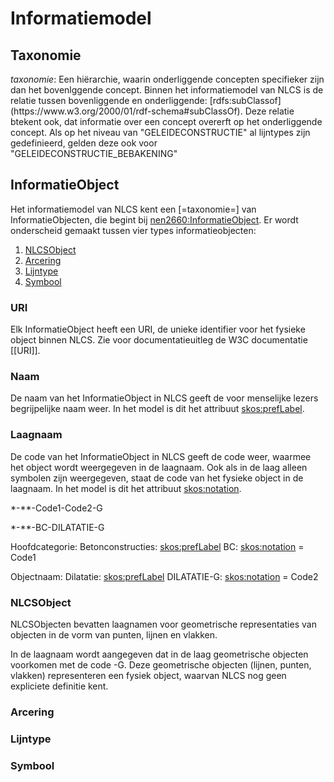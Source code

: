 # Informatiemodel


## Taxonomie
<p><dfn>taxonomie</dfn>: Een hiërarchie, waarin onderliggende concepten specifieker zijn dan het bovenlggende concept. Binnen het informatiemodel van NLCS is de relatie tussen bovenliggende en onderliggende: [rdfs:subClassof](https://www.w3.org/2000/01/rdf-schema#subClassOf). Deze relatie btekent ook, dat informatie over een concept overerft op het onderliggende concept. Als op het niveau van "GELEIDECONSTRUCTIE" al lijntypes zijn gedefinieerd, gelden deze ook voor "GELEIDECONSTRUCTIE_BEBAKENING"


## InformatieObject

Het informatiemodel van NLCS kent een [=taxonomie=] van InformatieObjecten, die begint bij [nen2660:InformatieObject](https://w3id.org/nen2660/def#InformationObject). Er wordt onderscheid gemaakt tussen vier types informatieobjecten:

1. [NLCSObject](#nlcsobject)
2. [Arcering](#arcering)
3. [Lijntype](#lijntype)
4. [Symbool](#symbool)


### URI
Elk InformatieObject heeft een URI, de unieke identifier voor het fysieke object binnen NLCS. Zie voor documentatieuitleg de W3C documentatie [[URI]].

### Naam
De naam van het InformatieObject in NLCS geeft de voor menselijke lezers begrijpelijke naam weer. In het model is dit het attribuut [skos:prefLabel](https://www.w3.org/2009/08/skos-reference/skos.html#prefLabel).

### Laagnaam
De code van het InformatieObject in NLCS geeft de code weer, waarmee het object wordt weergegeven in de laagnaam. Ook als in de laag alleen symbolen zijn weergegeven, staat de code van het fysieke object in de laagnaam. In het model is dit het attribuut [skos:notation](https://www.w3.org/2009/08/skos-reference/skos.html#notation).

*-**-Code1-Code2-G

<div class="issue" data-number="2"></div>

<aside class="example" title="Voorbeeld: Betonconstructies">
*-**-BC-DILATATIE-G

Hoofdcategorie:
Betonconstructies: [skos:prefLabel](https://www.w3.org/2009/08/skos-reference/skos.html#prefLabel)
BC: [skos:notation](https://www.w3.org/2009/08/skos-reference/skos.html#notation) = Code1

Objectnaam:
Dilatatie: [skos:prefLabel](https://www.w3.org/2009/08/skos-reference/skos.html#prefLabel)
DILATATIE-G: [skos:notation](https://www.w3.org/2009/08/skos-reference/skos.html#notation) = Code2
</aside>


### NLCSObject

NLCSObjecten bevatten laagnamen voor geometrische representaties van objecten in de vorm van punten, lijnen en vlakken.

In de laagnaam wordt aangegeven dat in de laag geometrische objecten voorkomen met de code -G. Deze geometrische objecten (lijnen, punten, vlakken) representeren een fysiek object, waarvan NLCS nog geen expliciete definitie kent.


<div class="issue" data-number="3"></div>



### Arcering


### Lijntype


### Symbool


<div class="issue" data-number="98"></div>